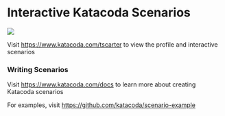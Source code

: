 # Interactive Katacoda Scenarios

[![](http://shields.katacoda.com/katacoda/tscarter/count.svg)](https://www.katacoda.com/tscarter "Get your profile on Katacoda.com")

Visit https://www.katacoda.com/tscarter to view the profile and interactive scenarios

### Writing Scenarios
Visit https://www.katacoda.com/docs to learn more about creating Katacoda scenarios

For examples, visit https://github.com/katacoda/scenario-example
